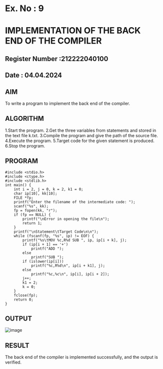 # Ex. No : 9	
# IMPLEMENTATION OF THE BACK END OF THE COMPILER 
## Register Number :212222040100
## Date : 04.04.2024

## AIM   
To write a program to implement the back end of the compiler.
## ALGORITHM

1.Start the program.
2.Get the three variables from statements and stored in the text file k.txt.
3.Compile the program and give the path of the source file.
4.Execute the program.
5.Target code for the given statement is produced.
6.Stop the program.

## PROGRAM
```
#include <stdio.h>
#include <ctype.h>
#include <stdlib.h>
int main() {
    int i = 2, j = 0, k = 2, k1 = 0;
    char ip[10], kk[10];
    FILE *fp;
    printf("Enter the filename of the intermediate code: ");
    scanf("%s", kk);
    fp = fopen(kk, "r");
    if (fp == NULL) {
        printf("\nError in opening the file\n");
        return 1;
    }
    printf("\nStatement\tTarget Code\n\n");
    while (fscanf(fp, "%s", ip) != EOF) {
        printf("%s\tMOV %c,R%d SUB ", ip, ip[i + k], j);
        if (ip[i + 1] == '+')
            printf("ADD ");
        else
            printf("SUB ");
        if (islower(ip[i]))
            printf("%c,R%d\n", ip[i + k1], j);
        else
            printf("%c,%c\n", ip[i], ip[i + 2]);
        j++;
        k1 = 2;
        k = 0;
    }
    fclose(fp);
    return 0;
}
```

## OUTPUT 
![image](https://github.com/Lakshmipriya2005/19CS409-Compiler-Design-Lab/assets/115525361/31778e5e-94b3-4529-a9b8-f12bf15b8e24)


## RESULT
The back end of the compiler is implemented successfully, and the output is verified.
